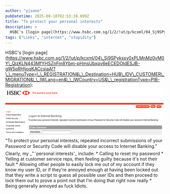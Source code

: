 ```yaml
---
author: "yjsoon"
pubDatetime: 2025-08-18T02:53:28.099Z
title: "To protect your personal interests"
description: >
  HSBC's [login page](https://www.hsbc.com.sg/1/2/!ut/p/kcxml/04_Sj9SPykssy0xPLMnMz0vM0Y_QjzKLN443MfYHSZnFm8Ybm-pHmsUbxpv6eECEDOIdESJB-gW5oRHljoqKACcs...
tags: ["Links", "internet", "stupidity"]
---
```






HSBC's \[login page\](https://www.hsbc.com.sg/1/2/!ut/p/kcxml/04\_Sj9SPykssy0xPLMnMz0vM0Y\_QjzKLN443MfYHSZnFm8Ybm-pHmsUbxpv6eECEDOIdESJB-gW5oRHljoqKACcsjaA!?\_\_menuType=\_\_REGISTRATION&\_\_Destination=HUB\_IDV\_CUSTOMER\_MIGRATION&\_\_IWLang=en&\_\_IWCountry=US&\_\_registrationType=PIB-Registration): ![Screen Shot 2012 05 29 at 6 59 35 AM](public/images/2012/05/Screen-Shot-2012-05-29-at-6.59.35-AM.png) "To protect your personal interests, repeated incorrect submissions of your Password or Security Code will disable your access to Internet Banking." Clearly, my \_"˜personal interests'\_ include: \* Calling to reset my password \* Yelling at customer service reps, then feeling guilty because it's not their fault \* Allowing other people to easily lock me out of my account if they know my user ID, or if they're annoyed enough at having been locked out that they write a script to guess all possible user IDs and then proceed to lock them out to prove a point not that I'm doing that right now really \* Being generally annoyed as fuck Idiots.